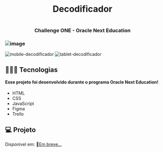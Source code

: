 <h1 align="center"> Decodificador </h1>

<h3 align="center">
<br>Challenge ONE - Oracle Next Education<br/>
</h3>

### ![image](https://github.com/marostegaf/decodificador-challenge/assets/103620713/42d317a8-0b94-4b5d-8826-a16006182fb7)

![mobile-decodificador](https://github.com/marostegaf/decodificador-challenge/assets/103620713/228354d4-0b00-40b6-847f-ebab64c5cab3)
![tablet-decodificador](https://github.com/marostegaf/decodificador-challenge/assets/103620713/046e94a6-527a-477f-a3d3-93cd8167ec16)

## 🧑🏻‍💻 Tecnologias
#### Esse projeto foi desenvolvido durante o programa Oracle Next Education!
- HTML
- CSS
- JavaScript
- Figma
- Trello
  
## 💻 Projeto
Disponível em: 🔗[Em breve...]()


